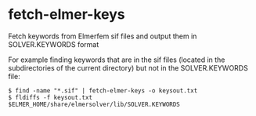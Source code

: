 # fetch-elmer-keys
Fetch keywords from Elmerfem sif files and output them in SOLVER.KEYWORDS format

For example finding keywords that are in the sif files (located in the subdirectories of the current directory) but not in the SOLVER.KEYWORDS file:

    $ find -name "*.sif" | fetch-elmer-keys -o keysout.txt
    $ fldiffs -f keysout.txt $ELMER_HOME/share/elmersolver/lib/SOLVER.KEYWORDS
